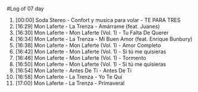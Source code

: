 #Log of 07 day

1. [00:00] Soda Stereo - Confort y musica para volar - TE PARA TRES
1. [16:29] Mon Laferte - La Trenza - Amárrame (feat. Juanes)
1. [16:30] Mon Laferte - Mon Laferte (Vol. 1) - Tu Falta De Querer
1. [16:34] Mon Laferte - La Trenza - Mi Buen Amor (feat. Enrique Bunbury)
1. [16:38] Mon Laferte - Mon Laferte (Vol. 1) - Amor Completo
1. [16:42] Mon Laferte - Mon Laferte (Vol. 1) - Si tú me quisieras
1. [16:46] Mon Laferte - Mon Laferte (Vol. 1) - Tormento
1. [16:50] Mon Laferte - Mon Laferte (Vol. 1) - Si tú me quisieras
1. [16:54] Mon Laferte - Antes De Ti - Antes De Ti
1. [16:58] Mon Laferte - La Trenza - Yo Te Qui
1. [17:00] Mon Laferte - La Trenza - Primaveral
